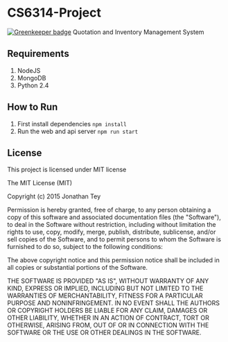 # CS6314-Project

[![Greenkeeper badge](https://badges.greenkeeper.io/jontey/CS6314-Project.svg)](https://greenkeeper.io/)
Quotation and Inventory Management System

## Requirements
1. NodeJS
2. MongoDB
3. Python 2.4

## How to Run
1. First install dependencies `npm install`
2. Run the web and api server `npm run start`

## License
This project is licensed under MIT license

The MIT License (MIT)

Copyright (c) 2015 Jonathan Tey

Permission is hereby granted, free of charge, to any person obtaining a copy
of this software and associated documentation files (the "Software"), to deal
in the Software without restriction, including without limitation the rights
to use, copy, modify, merge, publish, distribute, sublicense, and/or sell
copies of the Software, and to permit persons to whom the Software is
furnished to do so, subject to the following conditions:

The above copyright notice and this permission notice shall be included in all
copies or substantial portions of the Software.

THE SOFTWARE IS PROVIDED "AS IS", WITHOUT WARRANTY OF ANY KIND, EXPRESS OR
IMPLIED, INCLUDING BUT NOT LIMITED TO THE WARRANTIES OF MERCHANTABILITY,
FITNESS FOR A PARTICULAR PURPOSE AND NONINFRINGEMENT. IN NO EVENT SHALL THE
AUTHORS OR COPYRIGHT HOLDERS BE LIABLE FOR ANY CLAIM, DAMAGES OR OTHER
LIABILITY, WHETHER IN AN ACTION OF CONTRACT, TORT OR OTHERWISE, ARISING FROM,
OUT OF OR IN CONNECTION WITH THE SOFTWARE OR THE USE OR OTHER DEALINGS IN THE
SOFTWARE.

